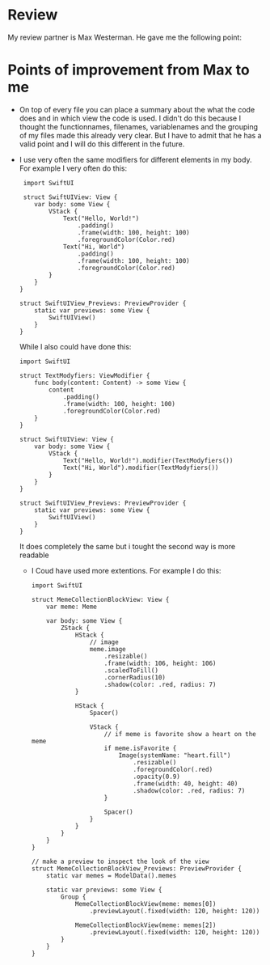 # Review
My review partner is Max Westerman. He gave me the following point:

# Points of improvement from Max to me 
  - On top of every file you can place a summary about the what the code does and in
which view the code is used. I didn't do this because I 
thought the functionnames, filenames, variablenames and the grouping of my files made this already very clear. But I have to admit that he has a valid point and I will do this different in the future.

  - I use very often the same modifiers for different elements in my body.  For example I very often do this:
  
         import SwiftUI

         struct SwiftUIView: View {
            var body: some View {
                VStack {
                    Text("Hello, World!")
                        .padding()
                        .frame(width: 100, height: 100)
                        .foregroundColor(Color.red)
                    Text("Hi, World")
                        .padding()
                        .frame(width: 100, height: 100)
                        .foregroundColor(Color.red)
                }
            }
        }

        struct SwiftUIView_Previews: PreviewProvider {
            static var previews: some View {
                SwiftUIView()
            }
        }
        
    While I also could have done this:

        import SwiftUI

        struct TextModyfiers: ViewModifier {
            func body(content: Content) -> some View {
                content
                    .padding()
                    .frame(width: 100, height: 100)
                    .foregroundColor(Color.red)
            }
        }

        struct SwiftUIView: View {
            var body: some View {
                VStack {
                    Text("Hello, World!").modifier(TextModyfiers())
                    Text("Hi, World").modifier(TextModyfiers())
                }
            }
        }

        struct SwiftUIView_Previews: PreviewProvider {
            static var previews: some View {
                SwiftUIView()
            }
        }
        
    It does completely the same but i tought the second way is more readable
    
    - I Coud have used more extentions. For example I do this: 
  
          import SwiftUI

          struct MemeCollectionBlockView: View {
              var meme: Meme

              var body: some View {
                  ZStack {
                      HStack {
                          // image
                          meme.image
                              .resizable()
                              .frame(width: 106, height: 106)
                              .scaledToFill()
                              .cornerRadius(10)
                              .shadow(color: .red, radius: 7)
                      }

                      HStack {
                          Spacer()

                          VStack {
                              // if meme is favorite show a heart on the meme
                              if meme.isFavorite {
                                  Image(systemName: "heart.fill")
                                      .resizable()
                                      .foregroundColor(.red)
                                      .opacity(0.9)
                                      .frame(width: 40, height: 40)
                                      .shadow(color: .red, radius: 7)
                              }

                              Spacer()
                          }
                      }
                  }
              }
          }

          // make a preview to inspect the look of the view
          struct MemeCollectionBlockView_Previews: PreviewProvider {
              static var memes = ModelData().memes

              static var previews: some View {
                  Group {
                      MemeCollectionBlockView(meme: memes[0])
                          .previewLayout(.fixed(width: 120, height: 120))

                      MemeCollectionBlockView(meme: memes[2])
                          .previewLayout(.fixed(width: 120, height: 120))
                  }
              }
          }

 




